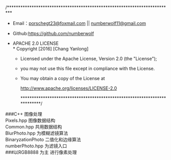 /**************************************************************************      
 * Email：porschegt23@foxmail.com || numberwolf11@gmail.com       
  * Github:https://github.com/numberwolf       
   * APACHE 2.0 LICENSE       
    * Copyright [2016] [Chang Yanlong]        
              
      * Licensed under the Apache License, Version 2.0 (the "License");        
       * you may not use this file except in compliance with the License.         
        * You may obtain a copy of the License at         
                    
          http://www.apache.org/licenses/LICENSE-2.0        
                       
            **************************************************************************/         

###C++ 图像处理         
Pixels.hpp 图像数据结构      
Common.hpp 共用数据结构    
BlurPhoto.hpp 为模糊滤镜算法       
BinaryzationPhoto 二值化和边缘算法       
numberPhoto.hpp 为滤镜入口       
###以RGB8888 为主 进行像素处理


